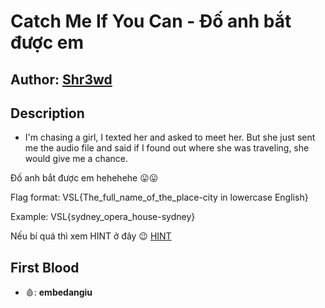 # Catch Me If You Can - Đố anh bắt được em

## Author: [Shr3wd](https://github.com/shr3wcl)

## Description

- I'm chasing a girl, I texted her and asked to meet her. But she just sent me the audio file and said if I found out where she was traveling, she would give me a chance.

Đố anh bắt được em hehehehe 😛😛

Flag format: VSL{The_full_name_of_the_place-city in lowercase English}

Example: VSL{sydney_opera_house-sydney}

Nếu bí quá thì xem HINT ở đây 😉 [HINT](https://www.tiktok.com/@nam_cha_b/video/6917895401307770113)

## First Blood

- 🩸: **embedangiu**
